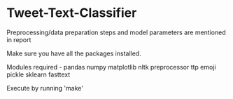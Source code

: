 # Tweet-Text-Classifier
Preprocessing/data preparation steps and model parameters are mentioned in report

Make sure you have all the packages installed.

Modules required -
pandas
numpy
matplotlib
nltk
preprocessor
ttp
emoji
pickle
sklearn
fasttext

Execute by running 'make'
